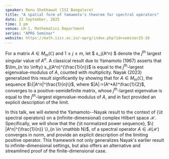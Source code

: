 ```yaml
---
speaker: Renu Shekhawat (ISI Bangalore)
title: "A spatial form of Yamamoto's theorem for spectral operators"
date: 22 September, 2025
time: 3 pm
venue: LH-1, Mathematics Department
series: "APRG Seminar"
website: https://math.iisc.ac.in/~aprg/index.php?id=seminar25-26
---
```


For a matrix $A \in M_m(\mathbb{C})$ and $1 \le j \le m$, let $ s_j(A^n)
$ denote the $j^\mathrm{th}$ largest singular value of $A^n$. A classical
result due to Yamamoto (1967) asserts that $\lim_{n \to \infty}
s_j(A^n)^{\frac{1}{n}}$ is equal to the $j^\mathrm{th}$-largest
eigenvalue-modulus of $A$, counted with multiplicity. Nayak (2023)
generalized this result significantly by showing that for $A \in
M_m(\mathbb C)$, the sequence $\{|A^n|^\frac{1}{n}\}$, where
$|A|:=(A^*A)^\frac{1}{2}$, converges to a positive-semidefinite matrix,
whose $j^\mathrm{th}$-largest eigenvalue is equal to the
$j^\mathrm{th}$-largest eigenvalue-modulus of $A$, and in fact provided
an explicit description of the limit.

In this talk, we will extend the Yamamoto--Nayak result to the context of
{\it spectral operators} on a (infinite-dimensional) complex Hilbert
space $\mathscr H$. Specifically, we will show that the  {\it normalized
power sequence}, $\{ |A^n|^{\frac{1}{n}} \}_{n \in \mathbb N}$, of a
spectral operator $A \in \mathscr B(\mathscr H)$ converges in norm, and
provide an explicit description of the limiting positive operator. This
framework not only generalizes Nayak's earlier result to
infinite-dimensional settings, but also offers an alternative and
streamlined proof of the finite-dimensional case.
